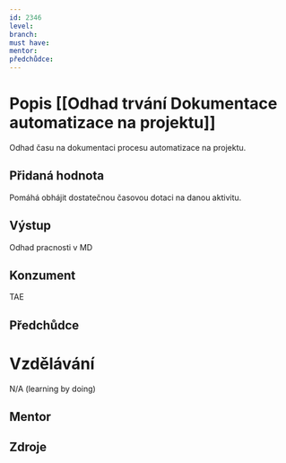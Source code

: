```yaml
---
id: 2346
level: 
branch: 
must have: 
mentor: 
předchůdce: 
---
```



# Popis [[Odhad trvání Dokumentace automatizace na projektu]]
Odhad času na dokumentaci procesu automatizace na projektu.

## Přidaná hodnota
Pomáhá obhájit dostatečnou časovou dotaci na danou aktivitu.

## Výstup
Odhad pracnosti v MD

## Konzument
TAE

## Předchůdce


# Vzdělávání
N/A (learning by doing)

## Mentor


## Zdroje
